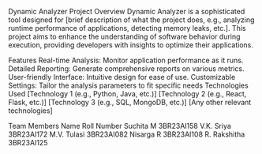Dynamic Analyzer
Project Overview
Dynamic Analyzer is a sophisticated tool designed for [brief description of what the project does, e.g., analyzing runtime performance of applications, detecting memory leaks, etc.]. This project aims to enhance the understanding of software behavior during execution, providing developers with insights to optimize their applications.

Features
Real-time Analysis: Monitor application performance as it runs.
Detailed Reporting: Generate comprehensive reports on various metrics.
User-friendly Interface: Intuitive design for ease of use.
Customizable Settings: Tailor the analysis parameters to fit specific needs
Technologies Used
[Technology 1 (e.g., Python, Java, etc.)]
[Technology 2 (e.g., React, Flask, etc.)]
[Technology 3 (e.g., SQL, MongoDB, etc.)]
[Any other relevant technologies]

Team Members
Name	Roll Number
Suchita M	3BR23AI158
V.K. Sriya	3BR23AI172
M.V. Tulasi	3BR23AI082
Nisarga R	3BR23AI108
R. Rakshitha	3BR23AI125
